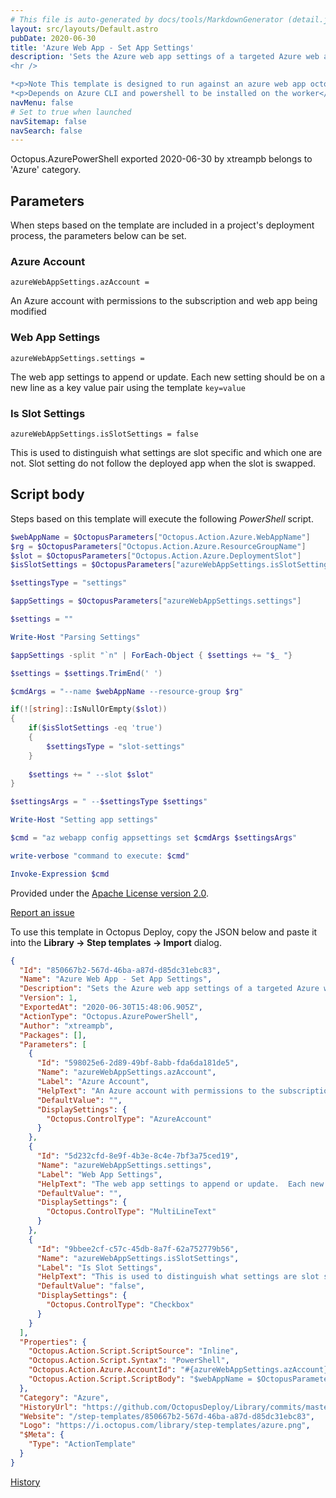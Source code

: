 ```yaml
---
# This file is auto-generated by docs/tools/MarkdownGenerator (detail.js)
layout: src/layouts/Default.astro
pubDate: 2020-06-30
title: 'Azure Web App - Set App Settings'
description: 'Sets the Azure web app settings of a targeted Azure web app deployment target.  Will use the deployment slot if defined.
<hr />

*<p>Note This template is designed to run against an azure web app octopus target</p>*
*<p>Depends on Azure CLI and powershell to be installed on the worker</p>*'
navMenu: false
# Set to true when launched
navSitemap: false
navSearch: false
---
```


Octopus.AzurePowerShell exported 2020-06-30 by xtreampb belongs to 'Azure' category.

## Parameters

When steps based on the template are included in a project's deployment process, the parameters below can be set.


<div class="param">

### Azure Account

`azureWebAppSettings.azAccount = `

An Azure account with permissions to the subscription and web app being modified

</div>
        
<div class="param">

### Web App Settings

`azureWebAppSettings.settings = `

The web app settings to append or update.  Each new setting should be on a new line as a key value pair using the template `key=value`

</div>
        
<div class="param">

### Is Slot Settings

`azureWebAppSettings.isSlotSettings = false`

This is used to distinguish what settings are slot specific and which one are not.  Slot setting do not follow the deployed app when the slot is swapped.

</div>
        

## Script body

Steps based on this template will execute the following *PowerShell* script.

```powershell
$webAppName = $OctopusParameters["Octopus.Action.Azure.WebAppName"]
$rg = $OctopusParameters["Octopus.Action.Azure.ResourceGroupName"]
$slot = $OctopusParameters["Octopus.Action.Azure.DeploymentSlot"]
$isSlotSettings = $OctopusParameters["azureWebAppSettings.isSlotSettings"]

$settingsType = "settings"

$appSettings = $OctopusParameters["azureWebAppSettings.settings"]

$settings = ""

Write-Host "Parsing Settings"

$appSettings -split "`n" | ForEach-Object { $settings += "$_ "}

$settings = $settings.TrimEnd(' ')

$cmdArgs = "--name $webAppName --resource-group $rg"

if(![string]::IsNullOrEmpty($slot))
{
	if($isSlotSettings -eq 'true')
    {
    	$settingsType = "slot-settings"
    }
    
	$settings += " --slot $slot"
}

$settingsArgs = " --$settingsType $settings"

Write-Host "Setting app settings"

$cmd = "az webapp config appsettings set $cmdArgs $settingsArgs"

write-verbose "command to execute: $cmd"

Invoke-Expression $cmd

```

Provided under the [Apache License version 2.0](https://github.com/OctopusDeploy/Library/blob/master/LICENSE.txt).

[Report an issue](https://github.com/OctopusDeploy/Library/issues/new?assignees=&labels=&projects=&template=bug-report.yml&title=Issue%20with%20Azure%20Web%20App%20-%20Set%20App%20Settings&step-template=Azure%20Web%20App%20-%20Set%20App%20Settings)

<div class="get-json">

To use this template in Octopus Deploy, copy the JSON below and paste it into the **Library → Step templates → Import** dialog.

```json
{
  "Id": "850667b2-567d-46ba-a87d-d85dc31ebc83",
  "Name": "Azure Web App - Set App Settings",
  "Description": "Sets the Azure web app settings of a targeted Azure web app deployment target.  Will use the deployment slot if defined.\n<hr />\n\n*<p>Note This template is designed to run against an azure web app octopus target</p>*\n*<p>Depends on Azure CLI and powershell to be installed on the worker</p>*",
  "Version": 1,
  "ExportedAt": "2020-06-30T15:48:06.905Z",
  "ActionType": "Octopus.AzurePowerShell",
  "Author": "xtreampb",
  "Packages": [],
  "Parameters": [
    {
      "Id": "598025e6-2d89-49bf-8abb-fda6da181de5",
      "Name": "azureWebAppSettings.azAccount",
      "Label": "Azure Account",
      "HelpText": "An Azure account with permissions to the subscription and web app being modified",
      "DefaultValue": "",
      "DisplaySettings": {
        "Octopus.ControlType": "AzureAccount"
      }
    },
    {
      "Id": "5d232cfd-8e9f-4b3e-8c4e-7bf3a75ced19",
      "Name": "azureWebAppSettings.settings",
      "Label": "Web App Settings",
      "HelpText": "The web app settings to append or update.  Each new setting should be on a new line as a key value pair using the template `key=value`",
      "DefaultValue": "",
      "DisplaySettings": {
        "Octopus.ControlType": "MultiLineText"
      }
    },
    {
      "Id": "9bbee2cf-c57c-45db-8a7f-62a752779b56",
      "Name": "azureWebAppSettings.isSlotSettings",
      "Label": "Is Slot Settings",
      "HelpText": "This is used to distinguish what settings are slot specific and which one are not.  Slot setting do not follow the deployed app when the slot is swapped.",
      "DefaultValue": "false",
      "DisplaySettings": {
        "Octopus.ControlType": "Checkbox"
      }
    }
  ],
  "Properties": {
    "Octopus.Action.Script.ScriptSource": "Inline",
    "Octopus.Action.Script.Syntax": "PowerShell",
    "Octopus.Action.Azure.AccountId": "#{azureWebAppSettings.azAccount}",
    "Octopus.Action.Script.ScriptBody": "$webAppName = $OctopusParameters[\"Octopus.Action.Azure.WebAppName\"]\n$rg = $OctopusParameters[\"Octopus.Action.Azure.ResourceGroupName\"]\n$slot = $OctopusParameters[\"Octopus.Action.Azure.DeploymentSlot\"]\n$isSlotSettings = $OctopusParameters[\"azureWebAppSettings.isSlotSettings\"]\n\n$settingsType = \"settings\"\n\n$appSettings = $OctopusParameters[\"azureWebAppSettings.settings\"]\n\n$settings = \"\"\n\nWrite-Host \"Parsing Settings\"\n\n$appSettings -split \"`n\" | ForEach-Object { $settings += \"$_ \"}\n\n$settings = $settings.TrimEnd(' ')\n\n$cmdArgs = \"--name $webAppName --resource-group $rg\"\n\nif(![string]::IsNullOrEmpty($slot))\n{\n\tif($isSlotSettings -eq 'true')\n    {\n    \t$settingsType = \"slot-settings\"\n    }\n    \n\t$settings += \" --slot $slot\"\n}\n\n$settingsArgs = \" --$settingsType $settings\"\n\nWrite-Host \"Setting app settings\"\n\n$cmd = \"az webapp config appsettings set $cmdArgs $settingsArgs\"\n\nwrite-verbose \"command to execute: $cmd\"\n\nInvoke-Expression $cmd\n"
  },
  "Category": "Azure",
  "HistoryUrl": "https://github.com/OctopusDeploy/Library/commits/master/step-templates//opt/buildagent/work/75443764cd38076d/step-templates/azure-web-app-set-app-settings.json",
  "Website": "/step-templates/850667b2-567d-46ba-a87d-d85dc31ebc83",
  "Logo": "https://i.octopus.com/library/step-templates/azure.png",
  "$Meta": {
    "Type": "ActionTemplate"
  }
}
```

[History](https://github.com/OctopusDeploy/Library/commits/master/step-templates/https://github.com/OctopusDeploy/Library/commits/master/step-templates//opt/buildagent/work/75443764cd38076d/step-templates/azure-web-app-set-app-settings.json)

</div>
